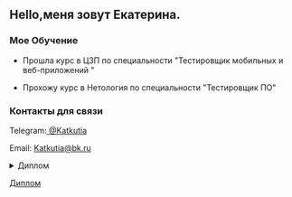 ## Hello,меня зовут Екатерина.

### Мое Обучение
* Прошла курс в ЦЗП по специальности "Тестировщик мобильных и веб-приложений "

* Прохожу курс в Нетология по специальности "Тестировщик ПО"
 

### Контакты для связи

Telegram:[ @Katkutia](https://t.me/Katkutia)

Email: Katkutia@bk.ru

<img src="https://komarev.com/ghpvc/?username=your-github-username&style=flat-square&color=blue" alt=""/>



<details>
<summary>Диплом</summary>
  <p>[1.png](https://postimg.cc/Bj6XC6J7)</p>
</details>


[Диплом](https://i.postimg.cc/t4dWpZwb/1.png)
